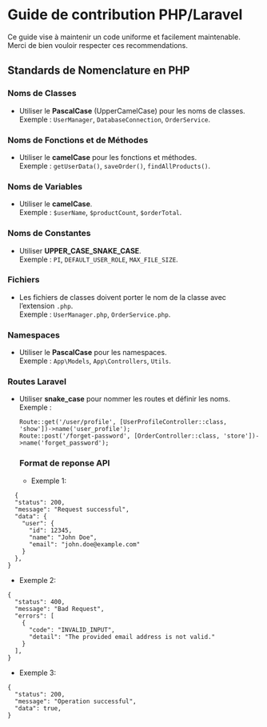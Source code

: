 # Guide de contribution PHP/Laravel

Ce guide vise à maintenir un code uniforme et facilement maintenable. Merci de bien vouloir respecter ces recommendations.

## Standards de Nomenclature en PHP

### Noms de Classes
- Utiliser le **PascalCase** (UpperCamelCase) pour les noms de classes.  
  Exemple : `UserManager`, `DatabaseConnection`, `OrderService`.

### Noms de Fonctions et de Méthodes
- Utiliser le **camelCase** pour les fonctions et méthodes.  
  Exemple : `getUserData()`, `saveOrder()`, `findAllProducts()`.

### Noms de Variables
- Utiliser le **camelCase**.  
  Exemple : `$userName`, `$productCount`, `$orderTotal`.

### Noms de Constantes
- Utiliser **UPPER_CASE_SNAKE_CASE**.  
  Exemple : `PI`, `DEFAULT_USER_ROLE`, `MAX_FILE_SIZE`.

### Fichiers
- Les fichiers de classes doivent porter le nom de la classe avec l’extension `.php`.  
  Exemple : `UserManager.php`, `OrderService.php`.

### Namespaces
- Utiliser le **PascalCase** pour les namespaces.  
  Exemple : `App\Models`, `App\Controllers`, `Utils`.

### Routes Laravel
- Utiliser **snake_case** pour nommer les routes et définir les noms.  
  Exemple :
  ```
  Route::get('/user/profile', [UserProfileController::class, 'show'])->name('user_profile');
  Route::post('/forget-password', [OrderController::class, 'store'])->name('forget_password');

  ```

  ### Format de reponse API
  - Exemple 1:

```
  {
  "status": 200,
  "message": "Request successful",
  "data": {
    "user": {
      "id": 12345,
      "name": "John Doe",
      "email": "john.doe@example.com"
    }
  },
}
```

- Exemple 2:

```
{
  "status": 400,
  "message": "Bad Request",
  "errors": [
    {
      "code": "INVALID_INPUT",
      "detail": "The provided email address is not valid."
    }
  ],
}
```

- Exemple 3:
```
{
  "status": 200,
  "message": "Operation successful",
  "data": true,
}

```
